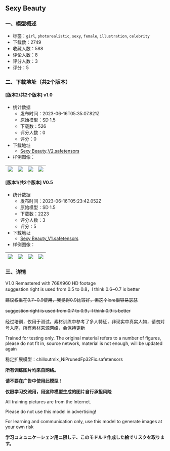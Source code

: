 ## Sexy Beauty
### 一、模型概述

- 标签：`girl`, `photorealistic`, `sexy`, `female`, `illustration`, `celebrity`
- 下载数：2749
- 收藏人数：588
- 评论人数：8
- 评分人数：3
- 评分：5

### 二、下载地址（共2个版本）

#### [版本2/共2个版本] v1.0

- 统计数据
  - 发布时间：2023-06-16T05:35:07.821Z
  - 原始模型：SD 1.5
  - 下载数：526
  - 评分人数：0
  - 评分：0
- 下载地址
  - [Sexy Beauty_V2.safetensors](https://civitai.com/api/download/models/97044)
- 样例图像：

| <img src="https://image.civitai.com/xG1nkqKTMzGDvpLrqFT7WA/4488f30f-ca58-4731-b9be-26141ca4a832/width=450/1162780.jpeg" /> | <img src="https://image.civitai.com/xG1nkqKTMzGDvpLrqFT7WA/1db26d7c-bb7b-4a2a-84c1-defec214fb2e/width=450/1162781.jpeg" /> | <img src="https://image.civitai.com/xG1nkqKTMzGDvpLrqFT7WA/815b5cbe-7df7-46ee-b1b0-63dfa4244527/width=450/1162782.jpeg" /> | <img src="https://image.civitai.com/xG1nkqKTMzGDvpLrqFT7WA/10cafb78-8ad6-4dbb-afce-3e6a595fb1d4/width=450/1162784.jpeg" /> |
| ---- | ---- | ---- | ---- |

#### [版本1/共2个版本] V0.5

- 统计数据
  - 发布时间：2023-06-16T05:23:42.052Z
  - 原始模型：SD 1.5
  - 下载数：2223
  - 评分人数：3
  - 评分：5
- 下载地址
  - [Sexy Beauty_V1.safetensors](https://civitai.com/api/download/models/19414)
- 样例图像：

| <img src="https://image.civitai.com/xG1nkqKTMzGDvpLrqFT7WA/99e52329-36b0-4517-ec7d-4a09d3324200/width=450/203610.jpeg" /> | <img src="https://image.civitai.com/xG1nkqKTMzGDvpLrqFT7WA/b39e82c1-1c65-4944-d98a-8cd49102e500/width=450/203790.jpeg" /> | <img src="https://image.civitai.com/xG1nkqKTMzGDvpLrqFT7WA/51a0fd74-ae0b-47e9-bfba-036222f9f500/width=450/203608.jpeg" /> | <img src="https://image.civitai.com/xG1nkqKTMzGDvpLrqFT7WA/5b417f67-6fdf-41c6-09ec-d5b9116ffa00/width=450/203616.jpeg" /> |
| ---- | ---- | ---- | ---- |


### 三、详情
<p>V1.0 Remastered with 768X960 HD footage<br />suggestion right is used from 0.5 to 0.8，I think 0.6~0.7 is better</p><p></p><p><s>建议权重在0.7~0.9使用，我觉得0.9比较好，但这个lora很容易瑟瑟</s></p><p><s>suggestion right is used from 0.7 to 0.9，I think 0.9 is better</s></p><p>经过培训，仅用于测试。素材训练中参考了多人特征，非现实中真实人物，请勿对号入座，所有素材来源网络，会保持更新</p><p>Trained for testing only. The original material refers to a number of figures, please do not fit in, source network, material is not enough, will be updated again</p><p>稳定扩展模型：chilloutmix_NiPrunedFp32Fix.safetensors</p><p><strong>所有训练图片均来自网络。</strong></p><p><strong>请不要在广告中使用此模型！</strong></p><p><strong>仅限学习交流用，用这种模型生成的图片自行承担风险</strong></p><p>All training pictures are from the Internet.</p><p>Please do not use this model in advertising!</p><p>For learning and communication only, use this model to generate images at your own risk</p><p><strong>学习コミュニケーシェン用ニ限しテ、このモドルド作成した絵でリスクを取ります。</strong></p>